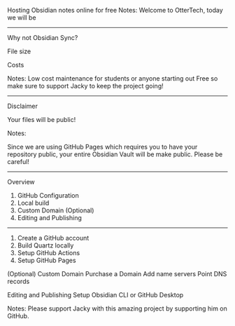 Hosting Obsidian notes online for free
Notes:
Welcome to OtterTech, today we will be 

---

Why not Obsidian Sync?

File size

Costs


Notes:
Low cost maintenance for students or anyone starting out
Free so make sure to support Jacky to keep the project going!

---

Disclaimer 

Your files will be public!

Notes:

Since we are using GitHub Pages which requires you to have your repository public, your entire Obsidian Vault will be make public. Please be careful!

---
Overview

1. GitHub Configuration
2. Local build
3. Custom Domain (Optional)
4. Editing and Publishing

---

1. Create a GitHub account
2. Build Quartz locally
3. Setup GitHub Actions
4. Setup GitHub Pages 

(Optional) Custom Domain
Purchase a Domain
Add name servers
Point DNS records

Editing and Publishing
Setup Obsidian
CLI or GitHub Desktop


Notes:
Please support Jacky with this amazing project by supporting him on GitHub.
